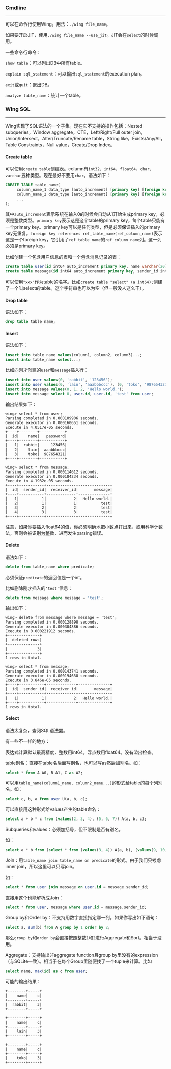 ### Cmdline

---

可以在命令行使用Wing。用法：`./wing file_name`。

如果要开启JIT，使用`./wing file_name --use_jit`。JIT会在`select`的时候调用。

一些命令行命令：

`show table`：可以列出DB中所有table。

`explain sql_statement`：可以输出`sql_statement`的execution plan。

`exit`或`quit`：退出DB。

`analyze table_name`：统计一个table。

### Wing SQL

---


Wing实现了SQL语法的一个子集。现在它不支持的操作包括：Nested subqueries，Window aggregate，CTE，Left/Right/Full outer join，Union/Intersect，Alter/Truncate/Rename table，String like，Exists/Any/All，Table Constraints，Null value，Create/Drop Index。

#### Create table

可以使用`create table`创建表。column有`int32`、`int64`、`float64`、`char`、`varchar`五种类型。现在最好不要用`char`。语法如下：

```sql
CREATE TABLE table_name(
     column_name_1 data_type [auto_increment] [primary key] [foreign key references ref_table_name(ref_column_name)],
     column_name_2 data_type [auto_increment] [primary key] [foreign key references ref_table_name(ref_column_name)],
     ...
);
```
其中`auto_increment`表示系统在输入0的时候会自动从1开始生成primary key，必须是整数类型。`primary key`表示这是这个table的primary key，每个table只能有一个primary key。primary key可以是任何类型，但是必须保证插入的primary key无重复。`foreign key references ref_table_name(ref_column_name)`表示这是一个foreign key，它引用了`ref_table_name`的`ref_column_name`列。这一列必须是primary key。

比如创建一个包含用户信息的表和一个包含消息记录的表：

```sql
create table user(id int64 auto_increment primary key, name varchar(20), password varchar(20));
create table message(id int64 auto_increment primary key, sender_id int64 foreign key references user(id), receiver_id int64 foreign key references user(id), message varchar(256));
```

可以使用`"xxx"`作为table的名字。比如`create table "select" (a int64);`创建了一个叫select的table。这个字符串也可以为空（但一般没人这么干）。

#### Drop table

语法如下：

```sql
drop table table_name;
```

#### Insert

语法如下：

```sql
insert into table_name values(column1, column2, column3)...;
insert into table_name select...;
```

比如向刚才创建的`user`和`message`插入行：

```sql
insert into user values(0, 'rabbit', '123456');
insert into user values(0, 'lain', 'aaabbbccc'), (0, 'toko', '987654321');
insert into message values(0, 1, 2, 'Hello world.');
insert into message select 0, user.id, user.id, 'test' from user;
```

输出结果如下：
```shell
wing> select * from user;
Parsing completed in 0.000109906 seconds.
Generate executor in 0.000160651 seconds.
Execute in 4.0517e-05 seconds.
+----+--------+-----------+
|  id|    name|   password|
+----+--------+-----------+
|   1|  rabbit|     123456|
|   2|    lain|  aaabbbccc|
|   3|    toko|  987654321|
+----+--------+-----------+

wing> select * from message;
Parsing completed in 0.000114612 seconds.
Generate executor in 0.000184234 seconds.
Execute in 4.1932e-05 seconds.
+----+-----------+-------------+--------------+
|  id|  sender_id|  receiver_id|       message|
+----+-----------+-------------+--------------+
|   1|          1|            2|  Hello world.|
|   2|          1|            1|          test|
|   3|          2|            2|          test|
|   4|          3|            3|          test|
+----+-----------+-------------+--------------+
```

注意，如果你要插入float64的值，你必须明确地把小数点打出来，或用科学计数法，否则会被识别为整数，进而发生parsing错误。

#### Delete

语法如下：

```sql
delete from table_name where predicate;
```

必须保证`predicate`的返回值是一个int。

比如删除刚才插入的`'test'`信息：

```sql
delete from message where message = 'test';
```

输出如下：

```shell
wing> delete from message where message = 'test';
Parsing completed in 0.000128898 seconds.
Generate executor in 0.000304886 seconds.
Execute in 0.000221912 seconds.
+--------------+
|  deleted rows|
+--------------+
|             3|
+--------------+
1 rows in total.

wing> select * from message;
Parsing completed in 0.000143741 seconds.
Generate executor in 0.000194638 seconds.
Execute in 3.846e-05 seconds.
+----+-----------+-------------+--------------+
|  id|  sender_id|  receiver_id|       message|
+----+-----------+-------------+--------------+
|   1|          1|            2|  Hello world.|
+----+-----------+-------------+--------------+
1 rows in total.
```

#### Select

语法太复杂，查阅SQL语法罢。

有一些不一样的地方：

表达式计算默认最高精度，整数用int64，浮点数用float64。没有溢出检查。

table别名：直接在table名后面写别名，也可以写as然后加别名。如：

```sql
select * from A A0, B A1, C as A2;
```

可以用`table_name(column1_name, column2_name...)`的形式给table的每个列别名。如：

```sql
select c, b, a from user U(a, b, c);
```

可以直接用这种形式给values产生的table命名：

```sql
select a + b * c from (values(2, 3, 4), (5, 6, 7)) A(a, b, c);
```

Subqueries和values：必须加括号，但不限制是否有别名。

如：
```sql
select a * b from (select * from (values(3, 4)) A(a, b), (values(9, 10, 11)));
```

Join：用`table_name join table_name on predicate`的形式。由于我们只考虑inner join，所以这里可以只写join。

如：
```sql
select * from user join message on user.id = message.sender_id;
```

直接用这个也能解析成Join：

```sql
select * from user, message where user.id = message.sender_id;
```

Group by和Order by：不支持用数字直接指定哪一列。如果你写出如下语句：

```sql
select a, sum(b) from A group by 1 order by 2;
```

那么`group by`和`order by`会直接按照整数`1`和`2`进行Aggregate和Sort。相当于没用。

Aggregate：支持输出非aggregate function且group by里没有的expression（与SQLite一致）。相当于在每个Group里随便找了一个tuple来计算。比如

```sql
select name, max(id) as c from user;
```

可能的输出结果：

```shell
+--------+-----+
|    name|    c|
+--------+-----+
|  rabbit|    3|
+--------+-----+

+--------+-----+
|    name|    c|
+--------+-----+
|    lain|    3|
+--------+-----+

+--------+-----+
|    name|    c|
+--------+-----+
|    toko|    3|
+--------+-----+
```
